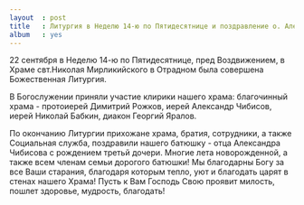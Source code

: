 ```yaml
---
layout  : post
title   : Литургия в Неделю 14-ю по Пятидесятнице и поздравление о. Александра
album   : yes
---
```


22 сентября в Неделю 14-ю по Пятидесятнице, пред Воздвижением, в Храме свт.Николая Мирликийского в Отрадном была совершена Божественная Литургия. 

В Богослужении приняли участие клирики нашего храма: благочинный храма - протоиерей Димитрий Рожков, иерей Александр Чибисов, иерей Николай Бабкин, диакон Георгий Яралов.

По окончанию Литургии  прихожане храма, братия, сотрудники, а также Социальная служба, поздравили нашего батюшку - отца Александра Чибисова с рождением третьй дочери. Многие лета новорожденной,  а также всем членам семьи дорогого батюшки! Мы благодарны Богу за все Ваши старания, благодаря которым тепло, уют и благодать царят в стенах нашего Храма! Пусть к Вам Господь Свою проявит милость, пошлет здоровье, мудрость, благодать!
